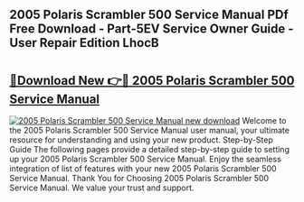 ## 2005 Polaris Scrambler 500 Service Manual PDf Free Download - Part-5EV Service Owner Guide - User Repair Edition LhocB

# <h2><a href="http://bc43542.oget.top/?id=2005+Polaris+Scrambler+500+Service+Manual">🔗Download New 👉🔴 2005 Polaris Scrambler 500 Service Manual</a></h2>

[![2005 Polaris Scrambler 500 Service Manual new download](https://i.imgur.com/5g1atiW.png)](http://bc43542.oget.top/?id=2005+Polaris+Scrambler+500+Service+Manual)
Welcome to the 2005 Polaris Scrambler 500 Service Manual user manual, your ultimate resource for understanding and using your new product. Step-by-Step Guide The following pages provide a detailed step-by-step guide to setting up your 2005 Polaris Scrambler 500 Service Manual. Enjoy the seamless integration of list of features with your new 2005 Polaris Scrambler 500 Service Manual. Thank You for Choosing 2005 Polaris Scrambler 500 Service Manual. We value your trust and support.
